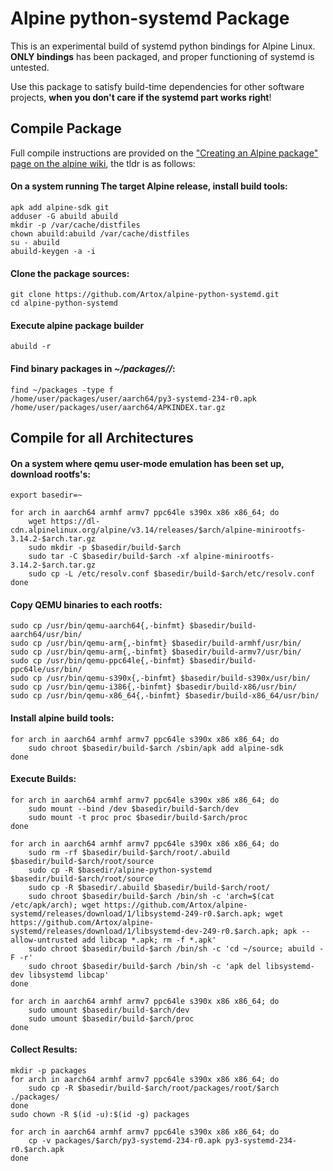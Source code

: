 # Alpine python-systemd Package

This is an experimental build of systemd python bindings for Alpine Linux. **ONLY bindings** has been packaged, and proper functioning of systemd is untested.

Use this package to satisfy build-time dependencies for other software projects, **when you don't care if the systemd part works right**!

## Compile Package

Full compile instructions are provided on the ["Creating an Alpine package" page on the alpine wiki](https://wiki.alpinelinux.org/wiki/Creating_an_Alpine_package), the tldr is as follows:

#### On a system running The target Alpine release, install build tools:

    apk add alpine-sdk git
    adduser -G abuild abuild
    mkdir -p /var/cache/distfiles
    chown abuild:abuild /var/cache/distfiles
    su - abuild
    abuild-keygen -a -i

#### Clone the package sources:

    git clone https://github.com/Artox/alpine-python-systemd.git
    cd alpine-python-systemd

#### Execute alpine package builder

    abuild -r

#### Find binary packages in *~/packages/<username>/*:

    find ~/packages -type f
    /home/user/packages/user/aarch64/py3-systemd-234-r0.apk
    /home/user/packages/user/aarch64/APKINDEX.tar.gz

## Compile for all Architectures

#### On a system where qemu user-mode emulation has been set up, download rootfs's:

    export basedir=~

    for arch in aarch64 armhf armv7 ppc64le s390x x86 x86_64; do
    	wget https://dl-cdn.alpinelinux.org/alpine/v3.14/releases/$arch/alpine-minirootfs-3.14.2-$arch.tar.gz
    	sudo mkdir -p $basedir/build-$arch
    	sudo tar -C $basedir/build-$arch -xf alpine-minirootfs-3.14.2-$arch.tar.gz
    	sudo cp -L /etc/resolv.conf $basedir/build-$arch/etc/resolv.conf
    done

#### Copy QEMU binaries to each rootfs:

    sudo cp /usr/bin/qemu-aarch64{,-binfmt} $basedir/build-aarch64/usr/bin/
    sudo cp /usr/bin/qemu-arm{,-binfmt} $basedir/build-armhf/usr/bin/
    sudo cp /usr/bin/qemu-arm{,-binfmt} $basedir/build-armv7/usr/bin/
    sudo cp /usr/bin/qemu-ppc64le{,-binfmt} $basedir/build-ppc64le/usr/bin/
    sudo cp /usr/bin/qemu-s390x{,-binfmt} $basedir/build-s390x/usr/bin/
    sudo cp /usr/bin/qemu-i386{,-binfmt} $basedir/build-x86/usr/bin/
    sudo cp /usr/bin/qemu-x86_64{,-binfmt} $basedir/build-x86_64/usr/bin/

#### Install alpine build tools:

    for arch in aarch64 armhf armv7 ppc64le s390x x86 x86_64; do
    	sudo chroot $basedir/build-$arch /sbin/apk add alpine-sdk
    done


#### Execute Builds:

    for arch in aarch64 armhf armv7 ppc64le s390x x86 x86_64; do
    	sudo mount --bind /dev $basedir/build-$arch/dev
    	sudo mount -t proc proc $basedir/build-$arch/proc
    done

    for arch in aarch64 armhf armv7 ppc64le s390x x86 x86_64; do
    	sudo rm -rf $basedir/build-$arch/root/.abuild $basedir/build-$arch/root/source
    	sudo cp -R $basedir/alpine-python-systemd $basedir/build-$arch/root/source
    	sudo cp -R $basedir/.abuild $basedir/build-$arch/root/
    	sudo chroot $basedir/build-$arch /bin/sh -c 'arch=$(cat /etc/apk/arch); wget https://github.com/Artox/alpine-systemd/releases/download/1/libsystemd-249-r0.$arch.apk; wget https://github.com/Artox/alpine-systemd/releases/download/1/libsystemd-dev-249-r0.$arch.apk; apk --allow-untrusted add libcap *.apk; rm -f *.apk'
    	sudo chroot $basedir/build-$arch /bin/sh -c 'cd ~/source; abuild -F -r'
    	sudo chroot $basedir/build-$arch /bin/sh -c 'apk del libsystemd-dev libsystemd libcap'
    done

    for arch in aarch64 armhf armv7 ppc64le s390x x86 x86_64; do
    	sudo umount $basedir/build-$arch/dev
    	sudo umount $basedir/build-$arch/proc
    done

#### Collect Results:

    mkdir -p packages
    for arch in aarch64 armhf armv7 ppc64le s390x x86 x86_64; do
    	sudo cp -R $basedir/build-$arch/root/packages/root/$arch ./packages/
    done
    sudo chown -R $(id -u):$(id -g) packages

    for arch in aarch64 armhf armv7 ppc64le s390x x86 x86_64; do
    	cp -v packages/$arch/py3-systemd-234-r0.apk py3-systemd-234-r0.$arch.apk
    done
